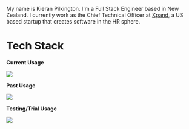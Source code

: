 My name is Kieran Pilkington. I'm a Full Stack Engineer based in New Zealand. I currently work as the Chief Technical Officer at [Xpand](https://xpand.io), a US based startup that creates software in the HR sphere.

# Tech Stack

**Current Usage**

<img src="https://skillicons.dev/icons?i=aws,bash,bootstrap,css,crystal,cloudflare,figma,git,github,html,jenkins,js,linux,mongodb,nginx,nodejs,php,rails,ruby,sass,svelte,terraform,ts,vite,vitest" />

**Past Usage**

<img src="https://skillicons.dev/icons?i=ansible,cs,cpp,dart,docker,gcp,gitlab,go,graphql,java,jquery,kotlin,lua,mysql,nim,perl,postgres,py,react,scala,swift,v,webpack" />

**Testing/Trial Usage**

<img src="https://skillicons.dev/icons?i=angular,bun,deno,flutter,kubernetes,rust,vue" />
